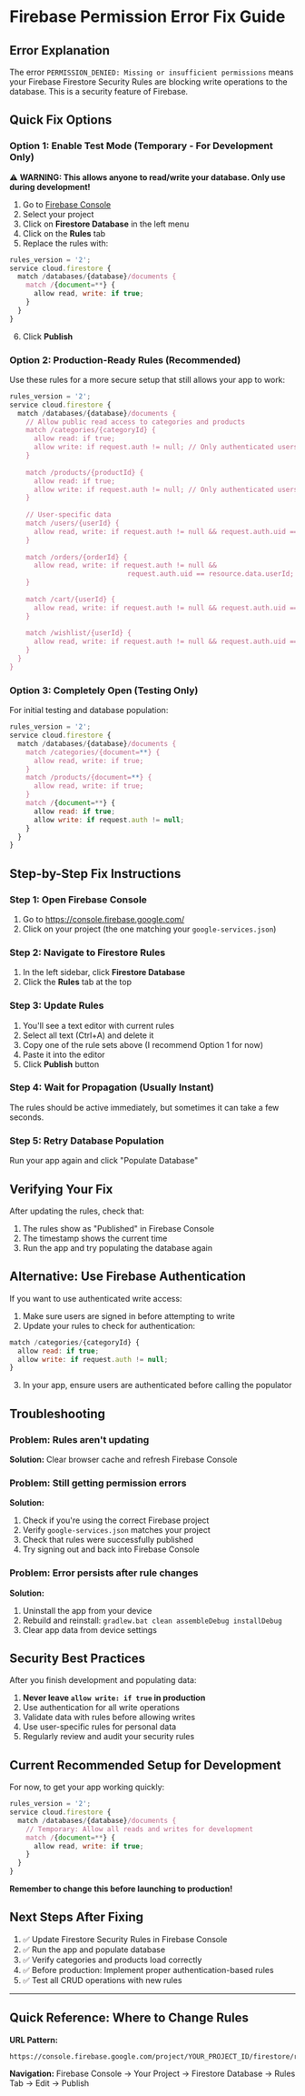 # Firebase Permission Error Fix Guide

## Error Explanation

The error `PERMISSION_DENIED: Missing or insufficient permissions` means your Firebase Firestore Security Rules are blocking write operations to the database. This is a security feature of Firebase.

## Quick Fix Options

### Option 1: Enable Test Mode (Temporary - For Development Only)

⚠️ **WARNING: This allows anyone to read/write your database. Only use during development!**

1. Go to [Firebase Console](https://console.firebase.google.com/)
2. Select your project
3. Click on **Firestore Database** in the left menu
4. Click on the **Rules** tab
5. Replace the rules with:

```javascript
rules_version = '2';
service cloud.firestore {
  match /databases/{database}/documents {
    match /{document=**} {
      allow read, write: if true;
    }
  }
}
```

6. Click **Publish**

### Option 2: Production-Ready Rules (Recommended)

Use these rules for a more secure setup that still allows your app to work:

```javascript
rules_version = '2';
service cloud.firestore {
  match /databases/{database}/documents {
    // Allow public read access to categories and products
    match /categories/{categoryId} {
      allow read: if true;
      allow write: if request.auth != null; // Only authenticated users can write
    }
    
    match /products/{productId} {
      allow read: if true;
      allow write: if request.auth != null; // Only authenticated users can write
    }
    
    // User-specific data
    match /users/{userId} {
      allow read, write: if request.auth != null && request.auth.uid == userId;
    }
    
    match /orders/{orderId} {
      allow read, write: if request.auth != null && 
                             request.auth.uid == resource.data.userId;
    }
    
    match /cart/{userId} {
      allow read, write: if request.auth != null && request.auth.uid == userId;
    }
    
    match /wishlist/{userId} {
      allow read, write: if request.auth != null && request.auth.uid == userId;
    }
  }
}
```

### Option 3: Completely Open (Testing Only)

For initial testing and database population:

```javascript
rules_version = '2';
service cloud.firestore {
  match /databases/{database}/documents {
    match /categories/{document=**} {
      allow read, write: if true;
    }
    match /products/{document=**} {
      allow read, write: if true;
    }
    match /{document=**} {
      allow read: if true;
      allow write: if request.auth != null;
    }
  }
}
```

## Step-by-Step Fix Instructions

### Step 1: Open Firebase Console

1. Go to https://console.firebase.google.com/
2. Click on your project (the one matching your `google-services.json`)

### Step 2: Navigate to Firestore Rules

1. In the left sidebar, click **Firestore Database**
2. Click the **Rules** tab at the top

### Step 3: Update Rules

1. You'll see a text editor with current rules
2. Select all text (Ctrl+A) and delete it
3. Copy one of the rule sets above (I recommend Option 1 for now)
4. Paste it into the editor
5. Click **Publish** button

### Step 4: Wait for Propagation (Usually Instant)

The rules should be active immediately, but sometimes it can take a few seconds.

### Step 5: Retry Database Population

Run your app again and click "Populate Database"

## Verifying Your Fix

After updating the rules, check that:

1. The rules show as "Published" in Firebase Console
2. The timestamp shows the current time
3. Run the app and try populating the database again

## Alternative: Use Firebase Authentication

If you want to use authenticated write access:

1. Make sure users are signed in before attempting to write
2. Update your rules to check for authentication:

```javascript
match /categories/{categoryId} {
  allow read: if true;
  allow write: if request.auth != null;
}
```

3. In your app, ensure users are authenticated before calling the populator

## Troubleshooting

### Problem: Rules aren't updating
**Solution:** Clear browser cache and refresh Firebase Console

### Problem: Still getting permission errors
**Solution:** 
1. Check if you're using the correct Firebase project
2. Verify `google-services.json` matches your project
3. Check that rules were successfully published
4. Try signing out and back into Firebase Console

### Problem: Error persists after rule changes
**Solution:**
1. Uninstall the app from your device
2. Rebuild and reinstall: `gradlew.bat clean assembleDebug installDebug`
3. Clear app data from device settings

## Security Best Practices

After you finish development and populating data:

1. **Never leave `allow write: if true` in production**
2. Use authentication for all write operations
3. Validate data with rules before allowing writes
4. Use user-specific rules for personal data
5. Regularly review and audit your security rules

## Current Recommended Setup for Development

For now, to get your app working quickly:

```javascript
rules_version = '2';
service cloud.firestore {
  match /databases/{database}/documents {
    // Temporary: Allow all reads and writes for development
    match /{document=**} {
      allow read, write: if true;
    }
  }
}
```

**Remember to change this before launching to production!**

## Next Steps After Fixing

1. ✅ Update Firestore Security Rules in Firebase Console
2. ✅ Run the app and populate database
3. ✅ Verify categories and products load correctly
4. ✅ Before production: Implement proper authentication-based rules
5. ✅ Test all CRUD operations with new rules

---

## Quick Reference: Where to Change Rules

**URL Pattern:** 
```
https://console.firebase.google.com/project/YOUR_PROJECT_ID/firestore/rules
```

**Navigation:** 
Firebase Console → Your Project → Firestore Database → Rules Tab → Edit → Publish

